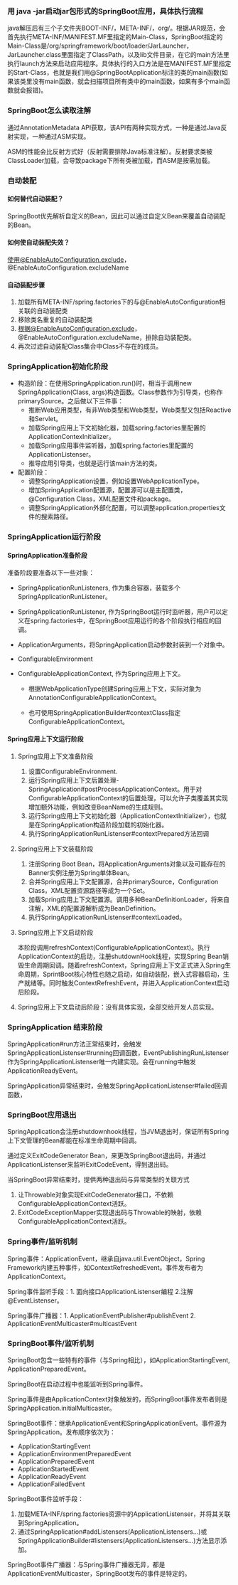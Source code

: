 ### 用 java -jar启动jar包形式的SpringBoot应用，具体执行流程

java解压后有三个子文件夹BOOT-INF/，META-INF/，org/。根据JAR规范，会首先执行META-INF/MANIFEST.MF里指定的Main-Class，SpringBoot指定的Main-Class是/org/springframework/boot/loader/JarLauncher，JarLauncher.class里面指定了ClassPath，以及lib文件目录，在它的main方法里执行launch方法来启动应用程序。具体执行的入口方法是在MANIFEST.MF里指定的Start-Class，也就是我们用@SpringBootApplication标注的类的main函数(如果该类里没有main函数，就会扫描项目所有类中的main函数，如果有多个main函数就会报错)。

### SpringBoot怎么读取注解

通过AnnotationMetadata API获取，该API有两种实现方式，一种是通过Java反射实现，一种通过ASM实现。

ASM的性能会比反射方式好（反射需要排除Java标准注解）。反射要求类被ClassLoader加载，会导致package下所有类被加载，而ASM是按需加载。

### 自动装配

#### 如何替代自动装配？

SpringBoot优先解析自定义的Bean，因此可以通过自定义Bean来覆盖自动装配的Bean。

#### 如何使自动装配失效？

使用@EnableAutoConfiguration.exclude，@EnableAutoConfiguration.excludeName

#### 自动装配步骤

1. 加载所有META-INF/spring.factories下的与@EnableAutoConfiguration相关联的自动装配类
2. 移除类名重复的自动装配类
3. 根据@EnableAutoConfiguration.exclude，@EnableAutoConfiguration.excludeName，排除自动装配类。
4. 再次过滤自动装配Class集合中Class不存在的成员。

### SpringApplication初始化阶段

- 构造阶段：在使用SpringApplication.run()时，相当于调用new SpringApplication(Class, args)构造函数。Class参数作为引导类，也称作primarySource。之后做以下三件事：
  - 推断Web应用类型，有非Web类型和Web类型，Web类型又包括Reactive和Servlet。
  - 加载Spring应用上下文初始化器，加载spring.factories里配置的ApplicationContexInitializer。
  - 加载Spring应用事件监听器，加载spring.factories里配置的ApplicationListenser。
  - 推导应用引导类，也就是运行该main方法的类。
- 配置阶段：
  - 调整SpringApplication设置，例如设置WebApplicationType。
  - 增加SpringApplication配置源，配置源可以是主配置类，@Configuration Class，XML配置文件和package。
  - 调整SpringApplication外部化配置，可以调整application.properties文件的搜索路径。

### SpringApplication运行阶段

#### SpringApplication准备阶段

准备阶段要准备以下一些对象：

- SpringApplicationRunListeners, 作为集合容器，装载多个SpringApplicationRunListener。

- SpringApplicationRunListener, 作为SpringBoot运行时监听器，用户可以定义在spring.factories中，在SpringBoot应用运行的各个阶段执行相应的回调。

- ApplicationArguments，将SpringApplication启动参数封装到一个对象中。

- ConfigurableEnvironment

- ConfigurableApplicationContext, 作为Spring应用上下文。

  - 根据WebApplicationType创建Spring应用上下文，实际对象为AnnotationConfigurableApplicationContext。 

  - 也可使用SpringApplicationBuilder#contextClass指定ConfigurableApplicationContext。

    

#### Spring应用上下文运行阶段

1. Spring应用上下文准备阶段

   1. 设置ConfigurableEnvironment.
   2. 运行Spring应用上下文后置处理-SpringApplication#postProcessApplicationContext。用于对ConfigurableApplicationContext的后置处理，可以允许子类覆盖其实现增加额外功能，例如改变BeanName的生成规则。
   3. 运行Spring应用上下文初始化器（ApplicationContextInitializer），也就是在SpringApplication构造阶段加载的初始化器。
   4. 执行SpringApplicationRunListenser#contextPrepared方法回调

2. Spring应用上下文装载阶段

   1. 注册Spring Boot Bean，将ApplicationArguments对象以及可能存在的Banner实例注册为Spring单体Bean。
   2. 合并Spring应用上下文配置源，合并primarySource，Configuration Class，XML配置资源路径等成为一个Set。
   3. 加载Spring应用上下文配置源。调用多种BeanDefinitionLoader，将来自注解，XML的配置源解析成为BeanDefinition。
   4. 执行SpringApplicationRunListenser#contextLoaded。

3. Spring应用上下文启动阶段

   本阶段调用refreshContext(ConfigurableApplicationContext)。执行ApplicationContext的启动，注册shutdownHook线程，实现Spring Bean销毁生命周期回调。随着refreshContext，Spring应用上下文正式进入Spring生命周期，SprintBoot核心特性也随之启动，如自动装配，嵌入式容器启动，生产就绪等。同时触发ContextRefreshEvent，并进入ApplicationContext启动后阶段。

4. Spring应用上下文启动后阶段：没有具体实现，全部交给开发人员实现。

### SpringApplication 结束阶段

SpringApplication#run方法正常结束时，会触发SpringApplicationListenser#running回调函数，EventPublishingRunListenser作为SpringApplicationListenser唯一内建实现。会在running中触发ApplicationReadyEvent。

SpringApplication异常结束时，会触发SpringApplicationListenser#failed回调函数，

### SpringBoot应用退出

SpringApplication会注册shutdownhook线程，当JVM退出时，保证所有Spring上下文管理的Bean都能在标准生命周期中回调。

通过定义ExitCodeGenerator Bean，来更改SpringBoot退出码，并通过ApplicationListenser来监听ExitCodeEvent，得到退出码。

当SpringBoot异常结束时，提供两种退出码与异常类型的关联方式

1. 让Throwable对象实现ExitCodeGenerator接口，不依赖ConfigurableApplicationContext活跃。
2. ExitCodeExceptionMapper实现退出码与Throwable的映射，依赖ConfigurableApplicationContext活跃。

### Spring事件/监听机制

Spring事件：ApplicationEvent，继承自java.util.EventObject，Spring Framework内建五种事件，如ContextRefreshedEvent。事件发布者为ApplicationContext。

Spring事件监听手段：1. 面向接口ApplicationListenser编程 2.注解@EventListenser。

Spring事件广播器：1. ApplicationEventPublisher#publishEvent 2. ApplicationEventMulticaster#multicastEvent

### SpringBoot事件/监听机制

SpringBoot包含一些特有的事件（与Spring相比），如ApplicationStartingEvent, ApplicationPreparedEvent。

SpringBoot在启动过程中也能监听到Spring事件。

Spring事件是由ApplicationContext对象触发的，而SpringBoot事件发布者则是SpringApplication.initialMulticaster。

SpringBoot事件：继承ApplicationEvent和SpringApplicationEvent。事件源为SpringApplication。发布顺序依次为：

- ApplicationStartingEvent
- ApplicationEnvironmentPreparedEvent
- ApplicationPreparedEvent
- ApplicationStartedEvent
- ApplicationReadyEvent
- ApplicationFailedEvent

SpringBoot事件监听手段：

1. 加载META-INF/spring.factories资源中的ApplicationListenser，并将其关联到SpringApplication。
2. 通过SpringApplication#addListensers(ApplicationListensers...)或SpringApplicationBuilder#listensers(ApplicationListensers...)方法显示添加。

SpringBoot事件广播器：与Spring事件广播器无异，都是ApplicationEventMulticaster，SpringBoot发布的事件是特定的。


